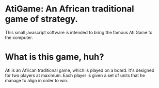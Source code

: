 # AtiGame: An African traditional game of strategy.

This small javascript software is intended to bring the famous Ati Game to the computer. 

# What is this game, huh?
Ati is an African traditional game, which is played on a board. It's designed for two players at maximum.
Each player is given a set of units that he manage to align in order to win.
